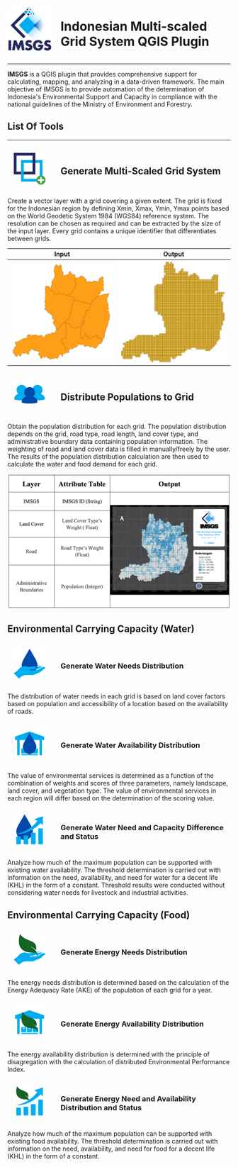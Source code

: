 <div style="display: flex; align-items: center;">
    <img src="/icons/15.png" alt="LOGO!" style="width: 100px; height: 100px; margin-right: 20px;">
    <h1>Indonesian Multi-scaled Grid System QGIS Plugin</h1>
</div>

---

**IMSGS** is a QGIS plugin that provides comprehensive support for calculating, mapping, and analyzing in a data-driven framework. The main objective of IMSGS is to provide automation of the determination of Indonesia's Environmental Support and Capacity in compliance with the national guidelines of the Ministry of Environment and Forestry.

## List Of Tools

---

<div style="display: flex; align-items: center;">
    <img src="/icons/generategrid.png" alt="LOGO!" style="width: 100px; height: 100px; margin-right: 20px; scale : 0.75">
    <h2> Generate Multi-Scaled Grid System</h2>
</div>

Create a vector layer with a grid covering a given extent. The grid is fixed for the Indonesian region by defining Xmin, Xmax, Ymin, Ymax points based on the World Geodetic System 1984 (WGS84) reference system. The resolution can be chosen as required and can be extracted by the size of the input layer. Every grid contains a unique identifier that differentiates between grids.

| Input                                                    | Output                                                     |
| -------------------------------------------------------- | ---------------------------------------------------------- |
| ![Input Image](/icons/ToolExample/InputGenerateGrid.png) | ![Output Image](/icons/ToolExample/OutputGenerateGrid.png) |

<div style="display: flex; align-items: center;">
    <img src="/icons/populdist.png" alt="LOGO!" style="width: 100px; height: 100px; margin-right: 20px; scale : 0.75">
    <h2> Distribute Populations to Grid</h2>
</div>

Obtain the population distribution for each grid. The population distribution depends on the grid, road type, road length, land cover type, and administrative boundary data containing population information. The weighting of road and land cover data is filled in manually/freely by the user. The results of the population distribution calculation are then used to calculate the water and food demand for each grid.

![Popul](/icons/ToolExample/Popul.png)

## Environmental Carrying Capacity (Water)

<div style="display: flex; align-items: center;">
    <img src="/icons/waterneed.png" alt="LOGO!" style="width: 100px; height: 100px; margin-right: 20px; scale : 0.75">
    <h3>Generate Water Needs Distribution </h3>
</div>

The distribution of water needs in each grid is based on land cover factors based on population and accessibility of a location based on the availability of roads.

<div style="display: flex; align-items: center;">
    <img src="/icons/wateravail.png" alt="LOGO!" style="width: 100px; height: 100px; margin-right: 20px; scale : 0.75">
    <h3>Generate Water Availability Distribution</h3>
</div>

The value of environmental services is determined as a function of the combination of weights and scores of three parameters, namely landscape, land cover, and vegetation type. The value of environmental services in each region will differ based on the determination of the scoring value.

<div style="display: flex; align-items: center;">
    <img src="/icons/waterstatus.png" alt="LOGO!" style="width: 100px; height: 100px; margin-right: 20px; scale : 0.75">
    <h3>Generate Water Need and Capacity Difference and Status </h3>
</div>

Analyze how much of the maximum population can be supported with existing water availability. The threshold determination is carried out with information on the need, availability, and need for water for a decent life (KHL) in the form of a constant. Threshold results were conducted without considering water needs for livestock and industrial activities.

## Environmental Carrying Capacity (Food)

<div style="display: flex; align-items: center;">
    <img src="/icons/enerneed.png" alt="LOGO!" style="width: 100px; height: 100px; margin-right: 20px; scale : 0.75">
    <h3>Generate Energy Needs Distribution </h3>
</div>

The energy needs distribution is determined based on the calculation of the Energy Adequacy Rate (AKE) of the population of each grid for a year.

<div style="display: flex; align-items: center;">
    <img src="/icons/eneravai.png" alt="LOGO!" style="width: 100px; height: 100px; margin-right: 20px; scale : 0.75">
    <h3>Generate Energy Availability Distribution </h3>
</div>

The energy availability distribution is determined with the principle of disagregation with the calculation of distributed Environmental Performance Index.

<div style="display: flex; align-items: center;">
    <img src="/icons/enerstatus.png" alt="LOGO!" style="width: 100px; height: 100px; margin-right: 20px; scale : 0.75">
    <h3>Generate Energy Need and Availability Distribution and Status</h3>
</div>

Analyze how much of the maximum population can be supported with existing food availability. The threshold determination is carried out with information on the need, availability, and need for food for a decent life (KHL) in the form of a constant.
